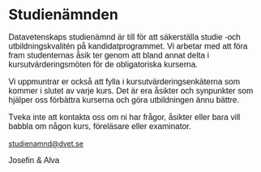 
<!DOCTYPE html>
<html lang="sv">
<head>
	<meta charset="UTF-8">
	<title>
    </title>
    <style>
        p{
            font-size:16px;
            font-family: "Tahoma", "Geneva", sans-serif; 
        }
    </style>
</head>
<body>
    <header>
    </header>
    <main>
        <h1>Studienämnden</h1>
        <p>
            Datavetenskaps studienämnd är till för att säkerställa studie -och
            utbildningskvalitén på kandidatprogrammet. Vi arbetar med
            att föra fram studenternas åsik ter genom att bland annat delta
            i kursutvärderingsmöten för de obligatoriska kurserna.
        </p>
        <p>
            Vi uppmuntrar er också att fylla i kursutvärderingsenkäterna som
            kommer i slutet av varje kurs. Det är era åsikter och synpunkter
            som hjälper oss förbättra kurserna och göra utbildningen
            ännu bättre.
        </p>
        <p>
            Tveka inte att kontakta oss om ni har frågor, åsikter eller
            bara vill babbla om någon kurs, föreläsare eller examinator.
        </p>
        <a href="mailto:studienamnd@dvet.se">studienamnd@dvet.se</a>
        <p>
            Josefin & Alva
        </p>
    </main>
</body>
</html>
